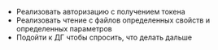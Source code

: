 - Реализовать авторизацию с получением токена
- Реализовать чтение с файлов определенных свойств и определенных параметров
- Подойти к ДГ чтобы спросить, что делать дальше